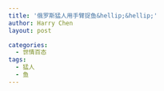 ```yaml
---
title: '俄罗斯猛人用手臂捉鱼&hellip;&hellip;'
author: Harry Chen
layout: post

categories:
  - 世情百态
tags:
  - 猛人
  - 鱼
---
```

# 

